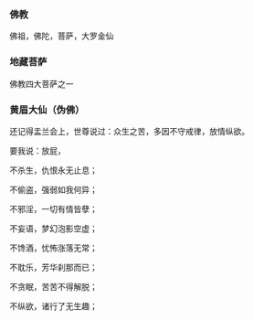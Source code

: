 ### 佛教

佛祖，佛陀，菩萨，大罗金仙

### 地藏菩萨

佛教四大菩萨之一


### 黄眉大仙（伪佛）

还记得盂兰会上，世尊说过：众生之苦，多因不守戒律，放情纵欲。

要我说：放屁，

不杀生，仇恨永无止息；

不偷盗，强弱如我何异；

不邪淫，一切有情皆孽；

不妄语，梦幻泡影空虚；

不馋酒，忧怖涨落无常；

不耽乐，芳华刹那而已；

不贪眠，苦苦不得解脱；

不纵欲，诸行了无生趣；
